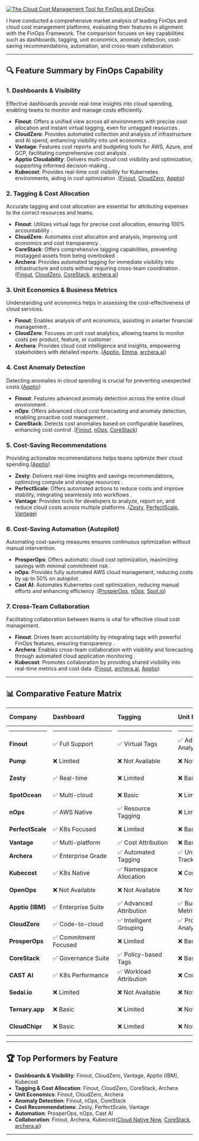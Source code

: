 [![The Cloud Cost Management Tool for FinOps and DevOps](https://tse2.mm.bing.net/th?id=OIP.VInB7fsdb8v2qzAB6TbCTwHaFA\&pid=Api)](https://www.finout.io/)

I have conducted a comprehensive market analysis of leading FinOps and cloud cost management platforms, evaluating their features in alignment with the FinOps Framework. The comparison focuses on key capabilities such as dashboards, tagging, unit economics, anomaly detection, cost-saving recommendations, automation, and cross-team collaboration.

---

## 🔍 Feature Summary by FinOps Capability

### 1. Dashboards & Visibility

Effective dashboards provide real-time insights into cloud spending, enabling teams to monitor and manage costs efficiently.

* **Finout**: Offers a unified view across all environments with precise cost allocation and instant virtual tagging, even for untagged resources .
* **CloudZero**: Provides automated collection and analysis of infrastructure and AI spend, enhancing visibility into unit economics .
* **Vantage**: Features cost reports and budgeting tools for AWS, Azure, and GCP, facilitating comprehensive cost analysis .
* **Apptio Cloudability**: Delivers multi-cloud cost visibility and optimization, supporting informed decision-making .
* **Kubecost**: Provides real-time cost visibility for Kubernetes environments, aiding in cost optimization .([Finout][1], [CloudZero][2], [Apptio][3])

### 2. Tagging & Cost Allocation

Accurate tagging and cost allocation are essential for attributing expenses to the correct resources and teams.

* **Finout**: Utilizes virtual tags for precise cost allocation, ensuring 100% accountability .
* **CloudZero**: Automates cost allocation and analysis, improving unit economics and cost transparency .
* **CoreStack**: Offers comprehensive tagging capabilities, preventing mistagged assets from being overlooked .
* **Archera**: Provides automated tagging for immediate visibility into infrastructure and costs without requiring cross-team coordination .([Finout][1], [CloudZero][2], [CoreStack][4], [archera.ai][5])

### 3. Unit Economics & Business Metrics

Understanding unit economics helps in assessing the cost-effectiveness of cloud services.

* **Finout**: Enables analysis of unit economics, assisting in smarter financial management .
* **CloudZero**: Focuses on unit cost analytics, allowing teams to monitor costs per product, feature, or customer .
* **Archera**: Provides cloud cost intelligence and insights, empowering stakeholders with detailed reports .([Apptio][6], [Emma][7], [archera.ai][8])

### 4. Cost Anomaly Detection

Detecting anomalies in cloud spending is crucial for preventing unexpected costs.([Apptio][9])

* **Finout**: Features advanced anomaly detection across the entire cloud environment .
* **nOps**: Offers advanced cloud cost forecasting and anomaly detection, enabling proactive cost management .
* **CoreStack**: Detects cost anomalies based on configurable baselines, enhancing cost control .([Finout][10], [nOps][11], [CoreStack][4])

### 5. Cost-Saving Recommendations

Providing actionable recommendations helps teams optimize their cloud spending.([Apptio][12])

* **Zesty**: Delivers real-time insights and savings recommendations, optimizing compute and storage resources .
* **PerfectScale**: Offers automated actions to reduce costs and improve stability, integrating seamlessly into workflows .
* **Vantage**: Provides tools for developers to analyze, report on, and reduce cloud costs across multiple platforms .([Zesty][13], [PerfectScale][14], [Vantage][15])

### 6. Cost-Saving Automation (Autopilot)

Automating cost-saving measures ensures continuous optimization without manual intervention.

* **ProsperOps**: Offers automatic cloud cost optimization, maximizing savings with minimal commitment risk .
* **nOps**: Provides fully automated AWS cloud management, reducing costs by up to 50% on autopilot .
* **Cast AI**: Automates Kubernetes cost optimization, reducing manual efforts and enhancing efficiency .([ProsperOps][16], [nOps][17], [Spot.io][18])

### 7. Cross-Team Collaboration

Facilitating collaboration between teams is vital for effective cloud cost management.

* **Finout**: Drives team accountability by integrating tags with powerful FinOps features, ensuring transparency .
* **Archera**: Enables cross-team collaboration with visibility and forecasting through automated cloud application monitoring .
* **Kubecost**: Promotes collaboration by providing shared visibility into real-time metrics and cost data .([Finout][10], [archera.ai][19], [Apptio][20])

---

## 📊 Comparative Feature Matrix

| Company          | Dashboard | Tagging | Unit Economics | Anomaly Detection | Saving Recommendations | Automation | Collaboration |
| :-------------------- | :--------------------- | :------------------------ | :---------------------- | :---------------- | :--------------------------- | :------------------ | :------------------ |
| ───────── | ────────────── | ───────────── | ──────────── | ────────── | ─────────────── | ──────────── | ──────────── |
| **Finout**            | ✅ Full Support         | ✅ Virtual Tags           | ✅ Advanced Analytics   | ✅ AI-Powered      | ✅ Comprehensive             | ✅ Automated        | ✅ Multi-Team       |
| **Pump**              | ❌ Limited              | ❌ Not Available          | ❌ Not Available        | ❌ Not Available   | ❌ Not Available             | ✅ Basic            | ❌ Limited          |
| **Zesty**             | ✅ Real-time            | ❌ Limited                | ❌ Basic                | ❌ Not Available   | ✅ Resource Optimization     | ✅ Auto-scaling     | ❌ Limited          |
| **SpotOcean**         | ✅ Multi-cloud          | ❌ Basic                  | ❌ Limited              | ❌ Not Available   | ✅ Workload Optimization     | ✅ Container Mgmt   | ✅ DevOps Focus     |
| **nOps**              | ✅ AWS Native           | ✅ Resource Tagging       | ❌ Limited              | ✅ ML-Based        | ✅ Auto Recommendations      | ✅ Full Autopilot   | ✅ Cross-functional |
| **PerfectScale**      | ✅ K8s Focused          | ❌ Limited                | ❌ Basic                | ❌ Not Available   | ✅ Kubernetes Optimization   | ✅ Auto-remediation | ✅ DevOps Teams     |
| **Vantage**           | ✅ Multi-platform       | ✅ Cost Attribution       | ❌ Basic                | ❌ Limited         | ✅ Budget & Alerts           | ✅ Policy Engine    | ✅ Finance Teams    |
| **Archera**           | ✅ Enterprise Grade     | ✅ Automated Tagging      | ✅ Unit Cost Tracking   | ❌ Limited         | ✅ Commitment Management     | ✅ Risk Mitigation  | ✅ Business Units   |
| **Kubecost**          | ✅ K8s Native           | ✅ Namespace Allocation   | ❌ Container Level      | ❌ Basic           | ✅ Right-sizing              | ✅ Policy Driven    | ✅ Dev & Platform   |
| **OpenOps**           | ❌ Not Available        | ❌ Not Available          | ❌ Not Available        | ❌ Not Available   | ❌ Not Available             | ❌ Not Available    | ❌ Not Available    |
| **Apptio (IBM)**      | ✅ Enterprise Suite     | ✅ Advanced Attribution   | ✅ Business Metrics     | ✅ Predictive      | ✅ Strategic Planning        | ✅ Workflow Engine  | ✅ Enterprise Wide  |
| **CloudZero**         | ✅ Code-to-cloud        | ✅ Intelligent Grouping   | ✅ Product Analytics    | ✅ Smart Alerts    | ✅ Engineering Insights      | ✅ Integration Hub  | ✅ Product Teams    |
| **ProsperOps**        | ✅ Commitment Focused   | ❌ Limited                | ❌ Basic                | ❌ Limited         | ✅ Savings Optimization      | ✅ Commitment Mgmt  | ❌ Finance Only     |
| **CoreStack**         | ✅ Governance Suite     | ✅ Policy-based Tags      | ❌ Basic Reports        | ✅ Baseline Alerts | ✅ Multi-cloud Optimization  | ✅ Remediation Bot  | ✅ IT Operations    |
| **CAST AI**           | ✅ K8s Performance      | ✅ Workload Attribution   | ❌ Container Level      | ❌ Basic           | ✅ Auto-optimization         | ✅ Cluster Autopilot| ✅ Platform Teams   |
| **Sedai.io**          | ❌ Limited              | ❌ Not Available          | ❌ Not Available        | ❌ Not Available   | ❌ Not Available             | ❌ Limited          | ❌ Not Available    |
| **Ternary.app**       | ❌ Basic                | ❌ Limited                | ❌ Not Available        | ❌ Not Available   | ❌ Basic                     | ❌ Limited          | ❌ Limited          |
| **CloudChipr**        | ❌ Basic                | ❌ Limited                | ❌ Not Available        | ❌ Not Available   | ❌ Basic Recommendations     | ❌ Manual           | ❌ Single User      |

---

## 🏆 Top Performers by Feature

* **Dashboards & Visibility**: Finout, CloudZero, Vantage, Apptio (IBM), Kubecost
* **Tagging & Cost Allocation**: Finout, CloudZero, CoreStack, Archera
* **Unit Economics**: Finout, CloudZero, Archera
* **Anomaly Detection**: Finout, nOps, CoreStack
* **Cost Recommendations**: Zesty, PerfectScale, Vantage
* **Automation**: ProsperOps, nOps, Cast AI
* **Collaboration**: Finout, Archera, Kubecost([Cloud Native Now][25], [CoreStack][26], [archera.ai][27])

---

[1]: https://www.finout.io/?utm_source=chatgpt.com "Finout: The Enterprise-Grade FinOps platform"
[2]: https://www.cloudzero.com/?utm_source=chatgpt.com "CloudZero: The Cloud Cost Optimization Platform"
[3]: https://www.apptio.com/products/kubecost/?utm_source=chatgpt.com "IBM Kubecost - Apptio"
[4]: https://www.corestack.io/solutions/cost/?utm_source=chatgpt.com "Controlling Costs - CoreStack"
[5]: https://archera.ai/why-archera?utm_source=chatgpt.com "Why Archera"
[6]: https://www.apptio.com/topics/cloud-unit-economics/?utm_source=chatgpt.com "Cloud Unit Economics - Apptio"
[7]: https://www.emma.ms/blog/best-cloud-cost-management-tools?utm_source=chatgpt.com "Top 10 Cloud Cost Management and FinOps Tools in 2025 - emma"
[8]: https://archera.ai/cloud-cost-reporting?utm_source=chatgpt.com "Cloud Cost Intelligence and Reporting • Unit Economics and COGS"
[9]: https://www.apptio.com/products/cloudability/?utm_source=chatgpt.com "IBM Cloudability - Cloud Cost Management & Optimization - Apptio"
[10]: https://www.finout.io/lp/cloud-cost-management?utm_source=chatgpt.com "Cloud Cost Management - Finout"
[11]: https://www.nops.io/blog/introducing-advanced-cloud-cost-forecasting-anomaly-detection/?utm_source=chatgpt.com "Introducing Advanced Cloud Cost Forecasting & Anomaly Detection"
[12]: https://www.apptio.com/blog/3-metrics-your-finops-team-needs-to-measure-cloud-spend/?utm_source=chatgpt.com "3 Metrics Your FinOps Team Needs to Measure Cloud Spend - Apptio"
[13]: https://zesty.co/?utm_source=chatgpt.com "Zesty: Cloud Cost Optimization Platform & Automation Tool"
[14]: https://www.perfectscale.io/article/top-cloud-cost-management-tools?utm_source=chatgpt.com "Top Cloud Cost Management Tools to Save on Cloud Expenses"
[15]: https://www.vantage.sh/?utm_source=chatgpt.com "Vantage: Multi Cloud Cost Management & Optimization Tool"
[16]: https://www.prosperops.com/?utm_source=chatgpt.com "ProsperOps - Automatic Cloud Cost Optimization Software"
[17]: https://www.nops.io/?utm_source=chatgpt.com "nOps: Fully Automated AWS Cloud Management Platform"
[18]: https://spot.io/?utm_source=chatgpt.com "Cloud Operations Solutions for Optimization & Cost Management"
[19]: https://archera.ai/cloud-finance-solutions?utm_source=chatgpt.com "Solutions for your Cloud Finances Team - Archera"
[20]: https://blog.kubecost.com/blog/finops-for-product-teams/?utm_source=chatgpt.com "FinOps Essentials: Best Practices for Product Teams - Kubecost Blog"
[21]: https://www.finout.io/lp/cloud-cost-management-1?utm_source=chatgpt.com "Cloud Cost Management - Finout"
[22]: https://www.pump.co/?utm_source=chatgpt.com "Pump - Best Cloud Cost Optimization Tool"
[23]: https://www.perfectscale.io/article/kubernetes-cost-reduction?utm_source=chatgpt.com "Kubernetes Cost Reduction Tools - PerfectScale"
[24]: https://cast.ai/press-release/cast-ai-recognized-as-cloud-cost-management-momentum-leader-in-g2-summer-2024-report/?utm_source=chatgpt.com "CAST AI Recognized as Cloud Cost Management Momentum Leader in G2 Summer 2024 Report - CAST AI ..."
[25]: https://cloudnativenow.com/topics/cloudnativedevelopment/getting-started-with-kubecost-open-source-cost-management-for-k8s/?utm_source=chatgpt.com "Getting Started With Kubecost: Open Source Cost Management for K8s - Cloud Native Now"
[26]: https://www.corestack.io/?utm_source=chatgpt.com "CoreStack: AI-Powered NextGen Cloud Governance"
[27]: https://archera.ai/?utm_source=chatgpt.com "Archera • Insured cloud commitments for AWS, Azure, and Google"
